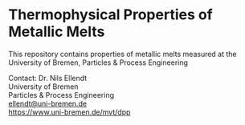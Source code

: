 # Thermophysical Properties of Metallic Melts
This repository contains properties of metallic melts measured at the University of Bremen, Particles & Process Engineering


Contact:
Dr. Nils Ellendt <br>
University of Bremen<br>
Particles & Process Engineering<br>
ellendt@uni-bremen.de<br>
https://www.uni-bremen.de/mvt/dpp<br>
